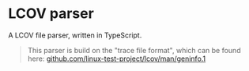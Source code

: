 # LCOV parser

A LCOV file parser, written in TypeScript.

> This parser is build on the "trace file format", which can be found
> here: [github.com/linux-test-project/lcov/man/geninfo.1](https://github.com/linux-test-project/lcov/blob/3decc12ab1e7b34d2860393e2f40f0e1057d5c16/man/geninfo.1#L989-L1171)

